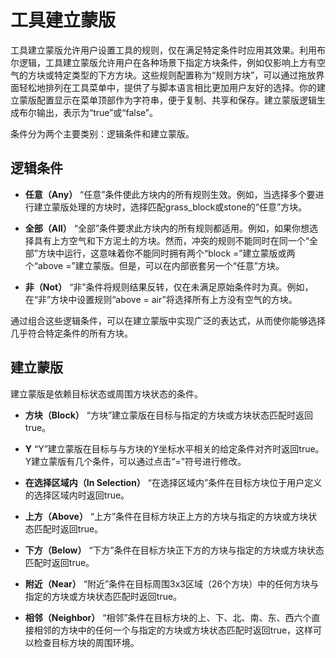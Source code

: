 # 工具建立蒙版

工具建立蒙版允许用户设置工具的规则，仅在满足特定条件时应用其效果。利用布尔逻辑，工具建立蒙版允许用户在各种场景下指定方块条件，例如仅影响上方有空气的方块或特定类型的下方方块。这些规则配置称为“规则方块”，可以通过拖放界面轻松地排列在工具菜单中，提供了与脚本语言相比更加用户友好的选择。你的建立蒙版配置显示在菜单顶部作为字符串，便于复制、共享和保存。建立蒙版逻辑生成布尔输出，表示为“true”或“false”。

条件分为两个主要类别：逻辑条件和建立蒙版。

## 逻辑条件

- **任意（Any）**
“任意”条件使此方块内的所有规则生效。例如，当选择多个要进行建立蒙版处理的方块时，选择匹配grass_block或stone的“任意”方块。

- **全部（All）**
“全部”条件要求此方块内的所有规则都适用。例如，如果你想选择具有上方空气和下方泥土的方块。然而，冲突的规则不能同时在同一个“全部”方块中运行，这意味着你不能同时拥有两个“block =”建立蒙版或两个“above =”建立蒙版。但是，可以在内部嵌套另一个“任意”方块。

- **非（Not）**
“非”条件将规则结果反转，仅在未满足原始条件时为真。例如，在“非”方块中设置规则“above = air”将选择所有上方没有空气的方块。

通过组合这些逻辑条件，可以在建立蒙版中实现广泛的表达式，从而使你能够选择几乎符合特定条件的所有方块。

## 建立蒙版

建立蒙版是依赖目标状态或周围方块状态的条件。

- **方块（Block）**
“方块”建立蒙版在目标与指定的方块或方块状态匹配时返回true。

- **Y**
“Y”建立蒙版在目标与与方块的Y坐标水平相关的给定条件对齐时返回true。Y建立蒙版有几个条件，可以通过点击“=”符号进行修改。

- **在选择区域内（In Selection）**
“在选择区域内”条件在目标方块位于用户定义的选择区域内时返回true。

- **上方（Above）**
“上方”条件在目标方块正上方的方块与指定的方块或方块状态匹配时返回true。

- **下方（Below）**
“下方”条件在目标方块正下方的方块与指定的方块或方块状态匹配时返回true。

- **附近（Near）**
“附近”条件在目标周围3x3区域（26个方块）中的任何方块与指定的方块或方块状态匹配时返回true。

- **相邻（Neighbor）**
“相邻”条件在目标方块的上、下、北、南、东、西六个直接相邻的方块中的任何一个与指定的方块或方块状态匹配时返回true，这样可以检查目标方块的周围环境。
